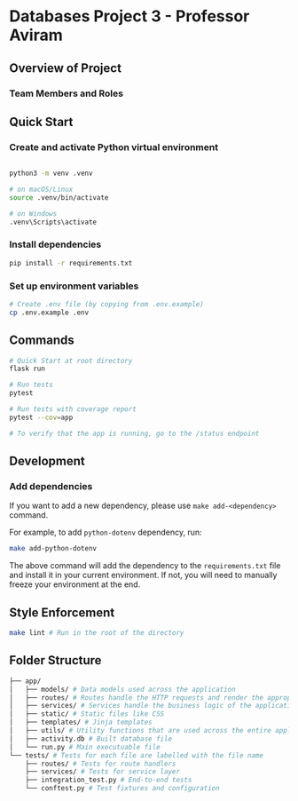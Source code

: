 # Databases Project 3 - Professor Aviram

## Overview of Project

### Team Members and Roles

## Quick Start

### Create and activate Python virtual environment

```bash

python3 -m venv .venv

# on macOS/Linux
source .venv/bin/activate

# on Windows
.venv\Scripts\activate
```

### Install dependencies

```bash
pip install -r requirements.txt
```

### Set up environment variables

```bash
# Create .env file (by copying from .env.example)
cp .env.example .env
```

## Commands

```bash
# Quick Start at root directory
flask run

# Run tests
pytest

# Run tests with coverage report
pytest --cov=app

# To verify that the app is running, go to the /status endpoint
```

## Development

### Add dependencies

If you want to add a new dependency, please use `make add-<dependency>` command.

For example, to add `python-dotenv` dependency, run:

```bash
make add-python-dotenv
```

The above command will add the dependency to the `requirements.txt` file and install it in your current environment. If not, you will need to manually freeze your environment at the end.

## Style Enforcement

```bash
make lint # Run in the root of the directory
```

## Folder Structure

```bash
├── app/
│   ├── models/ # Data models used across the application
│   ├── routes/ # Routes handle the HTTP requests and render the appropriate templates (no business logic)
│   ├── services/ # Services handle the business logic of the application
│   ├── static/ # Static files like CSS
│   ├── templates/ # Jinja templates
│   ├── utils/ # Utility functions that are used across the entire application
│   ├── activity.db # Built database file
│   └── run.py # Main executuable file
└── tests/ # Tests for each file are labelled with the file name
    ├── routes/ # Tests for route handlers
    ├── services/ # Tests for service layer
    ├── integration_test.py # End-to-end tests
    └── conftest.py # Test fixtures and configuration
```
